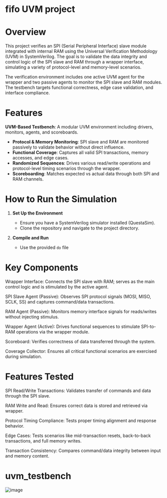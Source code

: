 # fifo UVM project
# Overview
This project verifies an SPI (Serial Peripheral Interface) slave module integrated with internal RAM using the Universal Verification Methodology (UVM) in SystemVerilog. The goal is to validate the data integrity and control logic of the SPI slave and RAM through a wrapper interface, simulating a variety of protocol-level and memory-level scenarios.

The verification environment includes one active UVM agent for the wrapper and two passive agents to monitor the SPI slave and RAM modules. The testbench targets functional correctness, edge case validation, and interface compliance.

# Features
**UVM-Based Testbench**: A modular UVM environment including drivers, monitors, agents, and scoreboards.
- **Protocol & Memory Monitoring**: SPI slave and RAM are monitored passively to validate behavior without direct influence.
- **Functional Coverage**: Captures all valid SPI transactions, memory accesses, and edge cases.
- **Randomized Sequences**: Drives various read/write operations and protocol-level timing scenarios through the wrapper.
- **Scoreboarding**: Matches expected vs actual data through both SPI and RAM channels.

# How to Run the Simulation
1. **Set Up the Environment**
   - Ensure you have a SystemVerilog simulator installed (QuestaSim).
   - Clone the repository and navigate to the project directory.

2. **Compile and Run**
   - Use the provided `do` file 

# Key Components
Wrapper Interface: Connects the SPI slave with RAM; serves as the main control logic and is stimulated by the active agent.

SPI Slave Agent (Passive): Observes SPI protocol signals (MOSI, MISO, SCLK, SS) and captures command/data transactions.

RAM Agent (Passive): Monitors memory interface signals for reads/writes without injecting stimulus.

Wrapper Agent (Active): Drives functional sequences to stimulate SPI-to-RAM operations via the wrapper module.

Scoreboard: Verifies correctness of data transferred through the system.

Coverage Collector: Ensures all critical functional scenarios are exercised during simulation.

# Features Tested
SPI Read/Write Transactions: Validates transfer of commands and data through the SPI slave.

RAM Write and Read: Ensures correct data is stored and retrieved via wrapper.

Protocol Timing Compliance: Tests proper timing alignment and response behavior.

Edge Cases: Tests scenarios like mid-transaction resets, back-to-back transactions, and full memory writes.

Transaction Consistency: Compares command/data integrity between input and memory content.

# uvm_testbench
![image](https://github.com/user-attachments/assets/7e94e21e-6c75-467a-bf3f-fe50fe86171f)

